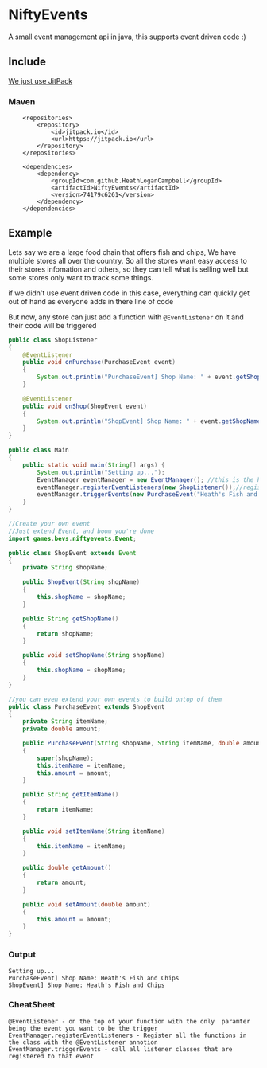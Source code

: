 # NiftyEvents
A small event management api in java, this supports event driven code :)

## Include
[We just use JitPack](https://jitpack.io/#HeathLoganCampbell/NiftyEvents/74179c6261)
### Maven
``` 
    <repositories>
        <repository>
            <id>jitpack.io</id>
            <url>https://jitpack.io</url>
        </repository>
    </repositories>

    <dependencies>
        <dependency>
            <groupId>com.github.HeathLoganCampbell</groupId>
            <artifactId>NiftyEvents</artifactId>
            <version>74179c6261</version>
        </dependency>
    </dependencies>
```

## Example
Lets say we are a large food chain that offers fish and chips,
We have multiple stores all over the country. So all the stores want easy
access to their stores infomation and others, so they can tell what is selling well
but some stores only want to track some things.

if we didn't use event driven code in this case, everything can quickly
get out of hand as everyone adds in there line of code

But now, any store can just add a function with ```@EventListener``` on it and their code will be 
triggered
```java
public class ShopListener
{
    @EventListener
    public void onPurchase(PurchaseEvent event)
    {
        System.out.println("PurchaseEvent] Shop Name: " + event.getShopName());
    }

    @EventListener
    public void onShop(ShopEvent event)
    {
        System.out.println("ShopEvent] Shop Name: " + event.getShopName());
    }
}

```

```Java
public class Main
{
    public static void main(String[] args) {
        System.out.println("Setting up...");
        EventManager eventManager = new EventManager(); //this is the hub for our events, everything passes through this
        eventManager.registerEventListeners(new ShopListener());//register a lister (only required once)
        eventManager.triggerEvents(new PurchaseEvent("Heath's Fish and Chips", "2 Chips", 1.00));
    }
}
```

```Java
//Create your own event
//Just extend Event, and boom you're done
import games.bevs.niftyevents.Event;

public class ShopEvent extends Event
{
    private String shopName;

    public ShopEvent(String shopName)
    {
        this.shopName = shopName;
    }

    public String getShopName()
    {
        return shopName;
    }

    public void setShopName(String shopName)
    {
        this.shopName = shopName;
    }
}
```

```Java
//you can even extend your own events to build ontop of them
public class PurchaseEvent extends ShopEvent
{
    private String itemName;
    private double amount;

    public PurchaseEvent(String shopName, String itemName, double amount)
    {
        super(shopName);
        this.itemName = itemName;
        this.amount = amount;
    }

    public String getItemName()
    {
        return itemName;
    }

    public void setItemName(String itemName)
    {
        this.itemName = itemName;
    }

    public double getAmount()
    {
        return amount;
    }

    public void setAmount(double amount)
    {
        this.amount = amount;
    }
}
```

### Output
```
Setting up...
PurchaseEvent] Shop Name: Heath's Fish and Chips
ShopEvent] Shop Name: Heath's Fish and Chips
```

### CheatSheet
```
@EventListener - on the top of your function with the only  paramter being the event you want to be the trigger
EventManager.registerEventListeners - Register all the functions in the class with the @EventListener annotion
EventManager.triggerEvents - call all listener classes that are registered to that event
```